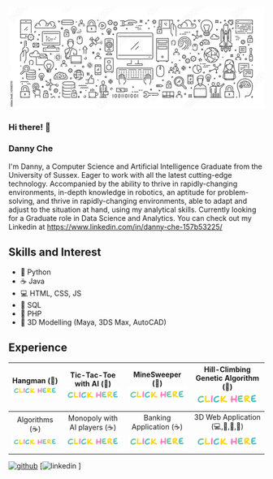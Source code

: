![Computer Science and Artificial Intelligence graduate](https://github.com/MiniNinja2131/MiniNinja2131/blob/master/computerScienceBanner.jpg)

### Hi there! 👋 
### Danny Che
I'm Danny, a Computer Science and Artificial Intelligence Graduate from the University of Sussex. Eager to work with all the latest cutting-edge technology. Accompanied by the ability to thrive in rapidly-changing environments, in-depth knowledge in robotics, an aptitude for problem-solving, and thrive in rapidly-changing environments, able to adapt and adjust to the situation at hand, using my analytical skills. Currently looking for a Graduate role in Data Science and Analytics. You can check out my Linkedin at https://www.linkedin.com/in/danny-che-157b53225/

## Skills and Interest
* 🐍 Python
* ☕ Java
* 💻 HTML, CSS, JS
* 📰 SQL
* 📄 PHP
* 💠 3D Modelling (Maya, 3DS Max, AutoCAD)


## Experience
| Hangman (🐍) </br> [<img width="128px" src="https://github.com/MiniNinja2131/MiniNinja2131/blob/master/clickHere.gif"/>](https://github.com/MiniNinja2131/Hangman) | Tic-Tac-Toe with AI (🐍) </br> [<img width="128px" src="https://github.com/MiniNinja2131/MiniNinja2131/blob/master/clickHere.gif"/>](https://github.com/MiniNinja2131/Tic-Tac-Toe-with-Mini-Max-Algorithmn) | MineSweeper (🐍) </br> [<img width="128px" src="https://github.com/MiniNinja2131/MiniNinja2131/blob/master/clickHere.gif"/>](https://github.com/MiniNinja2131/Minesweeper) | Hill-Climbing Genetic Algorithm (🐍) </br> [<img width="128px" src="https://github.com/MiniNinja2131/MiniNinja2131/blob/master/clickHere.gif"/>](https://github.com/MiniNinja2131/Hill-Climbing-Genetic-Algorithm)|
|:---:|:---:|:---:|:---:|
| Algorithms (☕) </br> [<img width="128px" src="https://github.com/MiniNinja2131/MiniNinja2131/blob/master/clickHere.gif"/>](https://github.com/jev-e/software-eng-magnificent-6) | Monopoly with AI players (☕) </br> [<img width="128px" src="https://github.com/MiniNinja2131/MiniNinja2131/blob/master/clickHere.gif"/>](https://github.com/jev-e/software-eng-magnificent-6) | Banking Application (☕) </br> [<img width="128px" src="https://github.com/MiniNinja2131/MiniNinja2131/blob/master/clickHere.gif"/>](https://github.com/MiniNinja2131/Basic-Banking-Application) | 3D Web Application (💻,📰,📄,💠) </br> [<img width="128px" src="https://github.com/MiniNinja2131/MiniNinja2131/blob/master/clickHere.gif"/>](https://github.com/MiniNinja2131/Coca-Cola-VM) |



[<img src='https://cdn.jsdelivr.net/npm/simple-icons@3.0.1/icons/github.svg' alt='github' height='40'>](https://github.com/MiniNinja2131) [<img src='https://cdn.jsdelivr.net/npm/simple-icons@3.0.1/icons/linkedin.svg' alt='linkedin' height='40'> <link rel=canonical href="https://www.linkedin.com/in/danny-che-157b53225/">]
